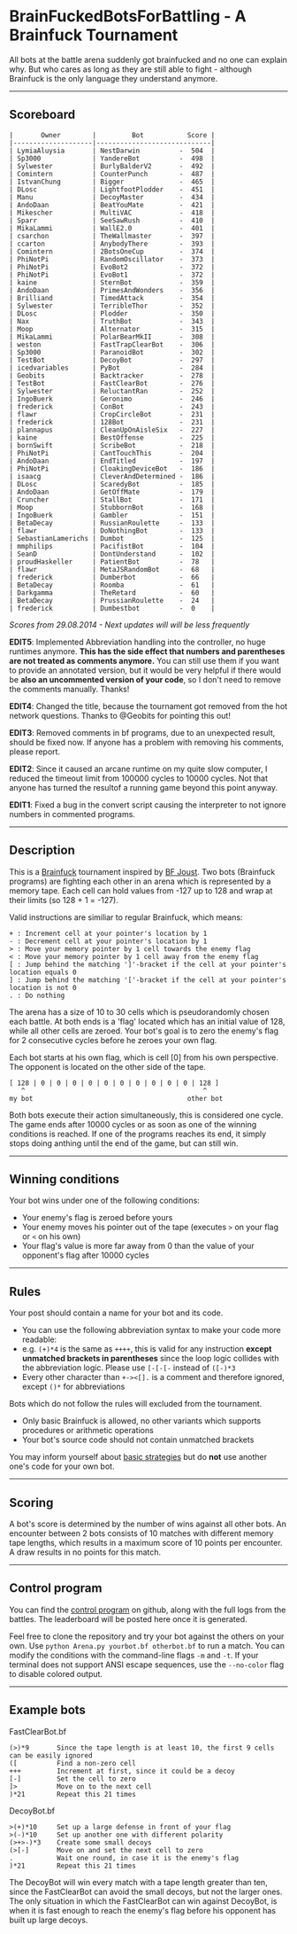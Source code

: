 BrainFuckedBotsForBattling - A Brainfuck Tournament
===================================================

All bots at the battle arena suddenly got brainfucked and no one can explain why. But who cares as long as they are still able to fight - although Brainfuck is the only language they understand anymore.

---

Scoreboard
----------

    |       Owner        |         Bot           Score |
    |--------------------|-----------------------------|
    | LymiaAluysia       | NestDarwin          -  504  |
    | Sp3000             | YandereBot          -  498  |
    | Sylwester          | BurlyBalderV2       -  492  |
    | Comintern          | CounterPunch        -  487  |
    | IstvanChung        | Bigger              -  465  |
    | DLosc              | LightfootPlodder    -  451  |
    | Manu               | DecoyMaster         -  434  |
    | AndoDaan           | BeatYouMate         -  421  |
    | Mikescher          | MultiVAC            -  418  |
    | Sparr              | SeeSawRush          -  410  |
    | MikaLammi          | WallE2.0            -  401  |
    | csarchon           | TheWallmaster       -  397  |
    | ccarton            | AnybodyThere        -  393  |
    | Comintern          | 2BotsOneCup         -  374  |
    | PhiNotPi           | RandomOscillator    -  373  |
    | PhiNotPi           | EvoBot2             -  372  |
    | PhiNotPi           | EvoBot1             -  372  |
    | kaine              | SternBot            -  359  |
    | AndoDaan           | PrimesAndWonders    -  356  |
    | Brilliand          | TimedAttack         -  354  |
    | Sylwester          | TerribleThor        -  352  |
    | DLosc              | Plodder             -  350  |
    | Nax                | TruthBot            -  343  |
    | Moop               | Alternator          -  315  |
    | MikaLammi          | PolarBearMkII       -  308  |
    | weston             | FastTrapClearBot    -  306  |
    | Sp3000             | ParanoidBot         -  302  |
    | TestBot            | DecoyBot            -  297  |
    | icedvariables      | PyBot               -  284  |
    | Geobits            | Backtracker         -  278  |
    | TestBot            | FastClearBot        -  276  |
    | Sylwester          | ReluctantRan        -  252  |
    | IngoBuerk          | Geronimo            -  246  |
    | frederick          | ConBot              -  243  |
    | flawr              | CropCircleBot       -  231  |
    | frederick          | 128Bot              -  231  |
    | plannapus          | CleanUpOnAisleSix   -  227  |
    | kaine              | BestOffense         -  225  |
    | bornSwift          | ScribeBot           -  218  |
    | PhiNotPi           | CantTouchThis       -  204  |
    | AndoDaan           | EndTitled           -  197  |
    | PhiNotPi           | CloakingDeviceBot   -  186  |
    | isaacg             | CleverAndDetermined -  186  |
    | DLosc              | ScaredyBot          -  185  |
    | AndoDaan           | GetOffMate          -  179  |
    | Cruncher           | StallBot            -  171  |
    | Moop               | StubbornBot         -  168  |
    | IngoBuerk          | Gambler             -  151  |
    | BetaDecay          | RussianRoulette     -  133  |
    | flawr              | DoNothingBot        -  133  |
    | SebastianLamerichs | Dumbot              -  125  |
    | mmphilips          | PacifistBot         -  104  |
    | SeanD              | DontUnderstand      -  102  |
    | proudHaskeller     | PatientBot          -  78   |
    | flawr              | MetaJSRandomBot     -  68   |
    | frederick          | Dumberbot           -  66   |
    | BetaDecay          | Roomba              -  61   |
    | Darkgamma          | TheRetard           -  60   |
    | BetaDecay          | PrussianRoulette    -  24   |
    | frederick          | Dumbestbot          -  0    |

_Scores from 29.08.2014 - Next updates will will be less frequently_

__EDIT5__: Implemented Abbreviation handling into the controller, no huge runtimes anymore. __This has the side effect that numbers and parentheses are not treated as comments anymore.__ You can still use them if you want to provide an annotated version, but it would be very helpful if there would be __also an uncommented version of your code__, so I don't need to remove the comments manually. Thanks!

__EDIT4__: Changed the title, because the tournament got removed from the hot network questions. Thanks to @Geobits for pointing this out!

__EDIT3__: Removed comments in bf programs, due to an unexpected result, should be fixed now. If anyone has a problem with removing his comments, please report.

__EDIT2__: Since it caused an arcane runtime on my quite slow computer, I reduced the timeout limit from 100000 cycles to 10000 cycles. Not that anyone has turned the resultof a running game beyond this point anyway.

__EDIT1__: Fixed a bug in the convert script causing the interpreter to not ignore numbers in commented programs.

---

Description
-----------

This is a [Brainfuck](http://esolangs.org/wiki/Brainfuck) tournament inspired by [BF Joust](http://esolangs.org/wiki/BF_Joust). Two bots (Brainfuck programs) are fighting each other in an arena which is represented by a memory tape. Each cell can hold values from -127 up to 128 and wrap at their limits (so 128 + 1 = -127).

Valid instructions are similiar to regular Brainfuck, which means:

    + : Increment cell at your pointer's location by 1
    - : Decrement cell at your pointer's location by 1
    > : Move your memory pointer by 1 cell towards the enemy flag
    < : Move your memory pointer by 1 cell away from the enemy flag
    [ : Jump behind the matching ']'-bracket if the cell at your pointer's location equals 0
    ] : Jump behind the matching '['-bracket if the cell at your pointer's location is not 0
    . : Do nothing

The arena has a size of 10 to 30 cells which is pseudorandomly chosen each battle. At both ends is a 'flag' located which has an initial value of 128, while all other cells are zeroed. Your bot's goal is to zero the enemy's flag for 2 consecutive cycles before he zeroes your own flag.

Each bot starts at his own flag, which is cell [0] from his own perspective. The opponent is located on the other side of the tape.

	[ 128 | 0 | 0 | 0 | 0 | 0 | 0 | 0 | 0 | 0 | 0 | 128 ]
	   ^											 ^
	my bot										 other bot

Both bots execute their action simultaneously, this is considered one cycle. The game ends after 10000 cycles or as soon as one of the winning conditions is reached. If one of the programs reaches its end, it simply stops doing anthing until the end of the game, but can still win.

---

Winning conditions
------------------

Your bot wins under one of the following conditions:

* Your enemy's flag is zeroed before yours
* Your enemy moves his pointer out of the tape (executes `>` on your flag or `<` on his own)
* Your flag's value is more far away from 0 than the value of your opponent's flag after 10000 cycles

---

Rules
-----

Your post should contain a name for your bot and its code.

* You can use the following abbreviation syntax to make your code more readable:
 * e.g. `(+)*4` is the same as `++++`, this is valid for any instruction __except unmatched brackets in parentheses__ since the loop logic collides with the abbreviation logic. Please use `[-[-[-` instead of `([-)*3`
* Every other character than `+-><[].` is a comment and therefore ignored, except `()*` for abbreviations

Bots which do not follow the rules will excluded from the tournament.

* Only basic Brainfuck is allowed, no other variants which supports procedures or arithmetic operations
* Your bot's source code should not contain unmatched brackets

You may inform yourself about [basic strategies](http://esolangs.org/wiki/BF_Joust_strategies) but do __not__ use another one's code for your own bot.

---

Scoring
-------

A bot's score is determined by the number of wins against all other bots.
An encounter between 2 bots consists of 10 matches with different memory tape lengths, which results in a maximum score of 10 points per encounter.
A draw results in no points for this match.

---

Control program
---------------

You can find the [control program](https://github.com/redevined/brainfuck/tree/master/BrainFuckedBotsForBattling) on github, along with the full logs from the battles.
The leaderboard will be posted here once it is generated.

Feel free to clone the repository and try your bot against the others on your own. Use `python Arena.py yourbot.bf otherbot.bf` to run a match. You can modify the conditions with the command-line flags `-m` and `-t`. If your terminal does not support ANSI escape sequences, use the `--no-color` flag to disable colored output.

---

Example bots
------------

FastClearBot.bf

	(>)*9		Since the tape length is at least 10, the first 9 cells can be easily ignored
	([			Find a non-zero cell
	+++			Increment at first, since it could be a decoy
	[-]			Set the cell to zero
	]>			Move on to the next cell
	)*21		Repeat this 21 times

DecoyBot.bf

	>(+)*10		Set up a large defense in front of your flag
	>(-)*10		Set up another one with different polarity
	(>+>-)*3	Create some small decoys
	(>[-]		Move on and set the next cell to zero
	.			Wait one round, in case it is the enemy's flag
	)*21		Repeat this 21 times

The DecoyBot will win every match with a tape length greater than ten, since the FastClearBot can avoid the small decoys, but not the larger ones. The only situation in which the FastClearBot can win against DecoyBot, is when it is fast enough to reach the enemy's flag before his opponent has built up large decoys.
